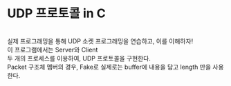 # UDP 프로토콜 in C
<br>
실제 프로그래밍을 통해 UDP 소켓 프로그래밍을 연습하고, 이를 이해하자!
<br>
이 프로그램에서는 Server와 Client
<br>
두 개의 프로세스를 이용하여, UDP 프로토콜을 구현한다.
<br>
Packet 구조체 멤버의 경우, Fake로 실제로는 buffer에 내용을 담고 length 만을 사용한다.